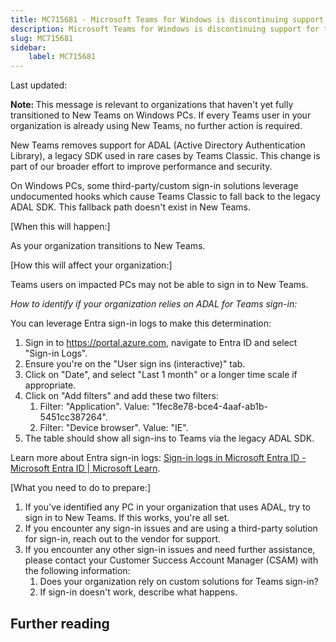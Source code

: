 ```yaml
---
title: MC715681 - Microsoft Teams for Windows is discontinuing support for the legacy ADAL Authentication SDK.
description: Microsoft Teams for Windows is discontinuing support for the legacy ADAL Authentication SDK.
slug: MC715681
sidebar:
    label: MC715681
---
```



Last updated: 

<p><b>Note:&nbsp;</b>This message is relevant to organizations that haven't yet fully transitioned to New Teams on Windows PCs. If every Teams user in your organization is already using New Teams, no further action is required.</p><p>New Teams removes support for ADAL (Active Directory Authentication Library), a legacy SDK used in rare cases by Teams Classic. This change is part of our broader effort to improve performance and security.
</p><p>On Windows PCs, some third-party/custom sign-in solutions leverage undocumented hooks which cause Teams Classic to fall back to the legacy ADAL SDK. This fallback path doesn't exist in New Teams.</p><p>[When this will happen:]</p><p>As your organization transitions to New Teams.</p><p>[How this will affect your organization:]</p><p>Teams users on impacted PCs may not be able to sign in to New Teams.</p><p><i>How to identify if your organization relies on ADAL for Teams sign-in:
</i></p><p>You can leverage Entra sign-in logs to make this determination:</p><ol><li>Sign in to <a href="https://portal.azure.com" target="_blank">https://portal.azure.com</a>, navigate to Entra ID and select "Sign-in Logs".</li><li>Ensure you're on the "User sign ins (interactive)" tab.
</li><li>Click on "Date", and select "Last 1 month" or a longer time scale if appropriate.
</li><li>Click on "Add filters" and add these two filters:
<ol><li>Filter: "Application". Value: "1fec8e78-bce4-4aaf-ab1b-5451cc387264".
</li><li>Filter: "Device browser". Value: "IE".
</li></ol></li><li>The table should show all sign-ins to Teams via the legacy ADAL SDK. 
</li></ol><p>Learn more about Entra sign-in logs: <a href="https://learn.microsoft.com/entra/identity/monitoring-health/concept-sign-ins" target="_blank">Sign-in logs in Microsoft Entra ID - Microsoft Entra ID | Microsoft Learn</a>.<br></p><p>[What you need to do to prepare:]</p><ol><li>If you've identified any PC in your organization that uses ADAL, try to sign in to New Teams. If this works, you're all set.
</li><li>If you encounter any sign-in issues and are using a third-party solution for sign-in, reach out to the vendor for support.
</li><li>If you encounter any other sign-in issues and need further assistance, please contact your Customer Success Account Manager (CSAM) with the following information:
<ol><li>Does your organization rely on custom solutions for Teams sign-in? 
</li><li>If sign-in doesn't work, describe what happens.</li></ol></li></ol>

## Further reading
